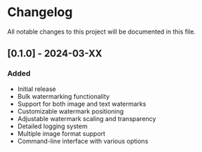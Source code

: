 # Changelog

All notable changes to this project will be documented in this file.

## [0.1.0] - 2024-03-XX

### Added
- Initial release
- Bulk watermarking functionality
- Support for both image and text watermarks
- Customizable watermark positioning
- Adjustable watermark scaling and transparency
- Detailed logging system
- Multiple image format support
- Command-line interface with various options 